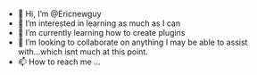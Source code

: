 - 👋 Hi, I’m @Ericnewguy
- 👀 I’m interested in learning as much as I can
- 🌱 I’m currently learning how to create plugins
- 💞️ I’m looking to collaborate on anything I may be able to assist with...which isnt much at this point.
- 📫 How to reach me ...

<!---
Ericnewguy/Ericnewguy is a ✨ special ✨ repository because its `README.md` (this file) appears on your GitHub profile.
You can click the Preview link to take a look at your changes.
--->
